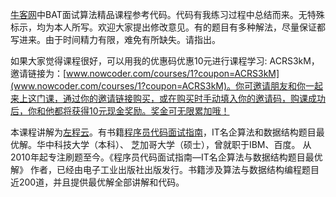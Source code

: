[牛客网](https://www.nowcoder.com/courses)中BAT面试算法精品课程参考代码。代码有我练习过程中总结而来。无特殊标示，均为本人所写。欢迎大家提出修改意见。有的题目有多种解法，尽量保证都写进来。由于时间精力有限，难免有所缺失。请指出。

>
如果大家觉得课程很好，可以用我的优惠码优惠10元进行课程学习: ACRS3kM，邀请链接为：[www.nowcoder.com/courses/1?coupon=ACRS3kM](www.nowcoder.com/courses/1?coupon=ACRS3kM)。你可邀请朋友和你一起来上这门课，通过你的邀请链接购买，或在购买时手动填入你的邀请码，购课成功后，你和他都将获得10元现金奖励。奖金可无限累加哦！


本课程讲解为[左程云](https://www.zhihu.com/question/19981544/answer/135901406)。有书籍[程序员代码面试指南](https://book.douban.com/subject/26638586/)，IT名企算法和数据结构题目最优解。华中科技大学（本科）、 芝加哥大学（硕士），曾就职于IBM、百度。 从2010年起专注刷题至今。《程序员代码面试指南—IT名企算法与数据结构题目最优解》 作者，已经由电子工业出版社出版发行。书籍涉及算法与数据结构编程题目近200道，并且提供最优解全部讲解和代码。

